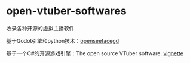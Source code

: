 # open-vtuber-softwares
收录各种开源的虚拟主播软件

基于Godot引擎和python技术：[openseefacegd](https://github.com/you-win/openseeface-gd)

基于一个C#的开源游戏引擎：The open source VTuber software. [vignette](https://github.com/vignetteapp/vignette)
